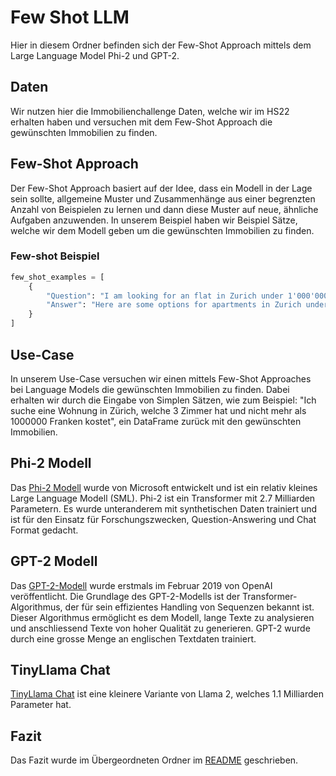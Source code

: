 # Few Shot LLM

Hier in diesem Ordner befinden sich der Few-Shot Approach mittels dem Large Language Model Phi-2 und GPT-2. 

## Daten

Wir nutzen hier die Immobilienchallenge Daten, welche wir im HS22 erhalten haben und versuchen mit dem Few-Shot Approach die gewünschten Immobilien zu finden.

## Few-Shot Approach

Der Few-Shot Approach basiert auf der Idee, dass ein Modell in der Lage sein sollte, allgemeine Muster und Zusammenhänge aus einer begrenzten Anzahl von Beispielen zu lernen und dann diese Muster auf neue, ähnliche Aufgaben anzuwenden. In unserem Beispiel haben wir Beispiel Sätze, welche wir dem Modell geben um die gewünschten Immobilien zu finden. 

### Few-shot Beispiel
```python
few_shot_examples = [
    {
        "Question": "I am looking for an flat in Zurich under 1'000'000 CHF.", 
        "Answer": "Here are some options for apartments in Zurich under 1'000'000 CHF: (max_price = 1000000, location_keyword = Zürich, property_type = flat)"
    }
]
```

## Use-Case

In unserem Use-Case versuchen wir einen mittels Few-Shot Approaches bei Language Models die gewünschten Immobilien zu finden. Dabei erhalten wir durch die Eingabe von Simplen Sätzen, wie zum Beispiel: "Ich suche eine Wohnung in Zürich, welche 3 Zimmer hat und nicht mehr als 1000000 Franken kostet", ein DataFrame zurück mit den gewünschten Immobilien.


## Phi-2 Modell

Das [Phi-2 Modell](https://huggingface.co/microsoft/phi-2) wurde von Microsoft entwickelt und ist ein relativ kleines Large Language Modell (SML). Phi-2 ist ein Transformer mit 2.7 Milliarden Parametern. Es wurde unteranderem mit synthetischen Daten trainiert und ist für den Einsatz für Forschungszwecken, Question-Answering und Chat Format gedacht. 


## GPT-2 Modell

Das [GPT-2-Modell](https://huggingface.co/gpt2) wurde erstmals im Februar 2019 von OpenAI veröffentlicht. Die Grundlage des GPT-2-Modells ist der Transformer-Algorithmus, der für sein effizientes Handling von Sequenzen bekannt ist. Dieser Algorithmus ermöglicht es dem Modell, lange Texte zu analysieren und anschliessend Texte von hoher Qualität zu generieren. GPT-2 wurde durch eine grosse Menge an englischen Textdaten trainiert. 

## TinyLlama Chat

[TinyLlama Chat](https://huggingface.co/TinyLlama/TinyLlama-1.1B-step-50K-105b) ist eine kleinere Variante von Llama 2, welches 1.1 Milliarden Parameter hat. 

## Fazit

Das Fazit wurde im Übergeordneten Ordner im [README](../README.md) geschrieben. 

